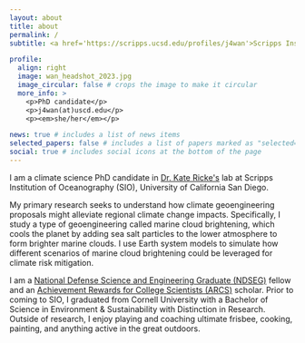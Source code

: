 ```yaml
---
layout: about
title: about
permalink: /
subtitle: <a href='https://scripps.ucsd.edu/profiles/j4wan'>Scripps Institution of Oceanography, UC San Diego, La Jolla, CA</a>

profile:
  align: right
  image: wan_headshot_2023.jpg
  image_circular: false # crops the image to make it circular
  more_info: >
    <p>PhD candidate</p>
    <p>j4wan(at)uscd.edu</p>
    <p><em>she/her</em></p>

news: true # includes a list of news items
selected_papers: false # includes a list of papers marked as "selected={true}"
social: true # includes social icons at the bottom of the page
---
```


I am a climate science PhD candidate in [Dr. Kate Ricke's](https://katericke.com/#research) lab at Scripps Institution of Oceanography (SIO), University of California San Diego. 

My primary research seeks to understand how climate geoengineering proposals might alleviate regional climate change impacts. Specifically, I study a type of geoengineering called marine cloud brightening, which cools the planet by adding sea salt particles to the lower atmosphere to form brighter marine clouds. I use Earth system models to simulate how different scenarios of marine cloud brightening could be leveraged for climate risk mitigation.

I am a [National Defense Science and Engineering Graduate (NDSEG)](https://ndseg.org/2022-class-fellows) fellow and an [Achievement Rewards for College Scientists (ARCS)](https://san-diego.arcsfoundation.org/scholars/2023-2024-arcs-scholars) scholar. Prior to coming to SIO, I graduated from Cornell University with a Bachelor of Science in Environment & Sustainability with Distinction in Research. Outside of research, I enjoy playing and coaching ultimate frisbee, cooking, painting, and anything active in the great outdoors.
